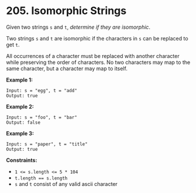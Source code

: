 # 205. Isomorphic Strings


Given two strings ```s``` and ```t```, *determine if they are isomorphic*.

Two strings ```s``` and ```t``` are isomorphic if the characters in ```s``` can be replaced to get ```t```.

All occurrences of a character must be replaced with another character while preserving the order of characters. No two characters may map to the same character, but a character may map to itself.


**Example 1:**
```
Input: s = "egg", t = "add"
Output: true
```

**Example 2:**
```
Input: s = "foo", t = "bar"
Output: false
```

**Example 3:**
```
Input: s = "paper", t = "title"
Output: true
```

**Constraints:**

* ```1 <= s.length <= 5 * 104```
* ```t.length == s.length```
* ```s``` and ```t``` consist of any valid ascii character
